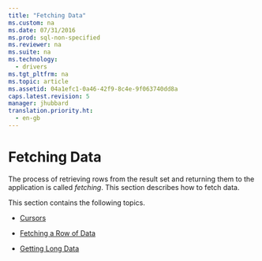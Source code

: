 ```yaml
---
title: "Fetching Data"
ms.custom: na
ms.date: 07/31/2016
ms.prod: sql-non-specified
ms.reviewer: na
ms.suite: na
ms.technology: 
  - drivers
ms.tgt_pltfrm: na
ms.topic: article
ms.assetid: 04a1efc1-0a46-42f9-8c4e-9f063740dd8a
caps.latest.revision: 5
manager: jhubbard
translation.priority.ht: 
  - en-gb
---
```

# Fetching Data
The process of retrieving rows from the result set and returning them to the application is called *fetching*. This section describes how to fetch data.  
  
 This section contains the following topics.  
  
-   [Cursors](../content/Cursors.md)  
  
-   [Fetching a Row of Data](../content/Fetching-a-Row-of-Data.md)  
  
-   [Getting Long Data](../content/Getting-Long-Data.md)